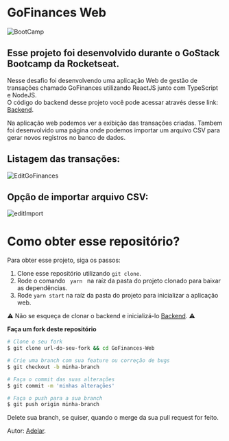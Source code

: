 # GoFinances Web
![BootCamp](https://user-images.githubusercontent.com/30738742/81746000-21137400-947c-11ea-8c35-81fa9b88f1cf.png)
## Esse projeto foi desenvolvido durante o GoStack Bootcamp da Rocketseat.
Nesse desafio foi desenvolvendo uma aplicação Web de gestão de transações chamado GoFinances utilizando ReactJS junto com TypeScript e NodeJS.</br>
O código do backend desse projeto você pode acessar através desse link: <a href="https://github.com/adelarmello/Banco-de-dados-e-upload-de-arquivos-no-Node.js" target="_blank">Backend</a>.



Na aplicação web podemos ver a exibição das transações criadas. Tambem foi desenvolvido uma página onde podemos importar um arquivo CSV para gerar novos registros no banco de dados.

## Listagem das transações:
![EditGoFinances](https://user-images.githubusercontent.com/30738742/81747164-fd512d80-947d-11ea-86aa-d63feddfbc54.png)

## Opção de importar arquivo CSV:
![editImport](https://user-images.githubusercontent.com/30738742/81747166-fe825a80-947d-11ea-8123-295a0148511a.png)

# Como obter esse repositório? 
Para obter esse projeto, siga os passos:
1. Clone esse repositório utilizando <code>git clone</code>.
2. Rode o comando <code> yarn </code> na raíz da pasta do projeto clonado para baixar as dependências.
3. Rode <code>yarn start</code>  na raíz da pasta do projeto para inicializar a aplicação web.

⚠️ Não se esqueça de clonar o backend e inicializá-lo  <a href="https://github.com/adelarmello/Banco-de-dados-e-upload-de-arquivos-no-Node.js" target="_blank">Backend</a>. ⚠️



**Faça um fork deste repositório**
```bash
# Clone o seu fork
$ git clone url-do-seu-fork && cd GoFinances-Web

# Crie uma branch com sua feature ou correção de bugs
$ git checkout -b minha-branch

# Faça o commit das suas alterações
$ git commit -m 'minhas alterações'

# Faça o push para a sua branch
$ git push origin minha-branch
```

Delete sua branch, se quiser, quando o merge da sua pull request for feito. <br />

Autor: <a href="https://www.linkedin.com/in/adelar-de-mello-1948a1168/" target="blank">Adelar</a>.
